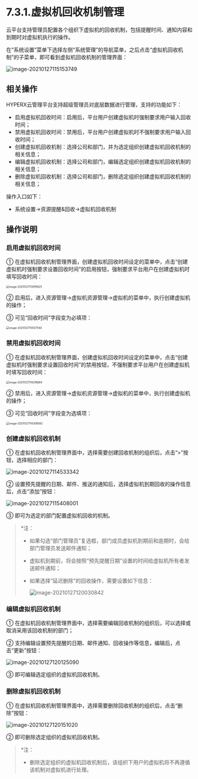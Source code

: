 # 7.3.1.虚拟机回收机制管理

云平台支持管理员配置各个组织下虚拟机的回收机制，包括提醒时间、通知内容和到期时对虚拟机执行的操作。

在“系统设置”菜单下选择左侧“系统管理”的导航菜单，之后点击“虚拟机回收机制”的子菜单，即可看到虚拟机回收机制的管理界面：

![image-20210127115153749](vm_recycle.assets/image-20210127115153749.png)

## 相关操作

HYPERX云管理平台支持超级管理员对底层数据进行管理，支持的功能如下：

- 启用虚拟机回收时间：启用后，平台用户创建虚拟机时强制要求用户输入回收时间；
- 禁用虚拟机回收时间：禁用后，平台用户创建虚拟机时不强制要求用户输入回收时间；
- 创建虚拟机回收机制：选择公司和部门，并为选定组织创建虚拟机回收机制的相关信息；
- 编辑虚拟机回收机制：选择公司和部门，编辑选定组织创建虚拟机回收机制的相关信息；
- 删除虚拟机回收机制：选择公司和部门，删除选定组织创建虚拟机回收机制的相关信息；

操作入口如下：

- 系统设置→资源提醒&回收→虚拟机回收机制

## 操作说明

### 启用虚拟机回收时间

① 在虚拟机回收机制管理界面，创建虚拟机回收时间设定的菜单中，点击“创建虚拟机时强制要求设置回收时间”的启用按钮，强制要求平台用户在创建虚拟机时填写回收时间：

<img src="vm_recycle.assets/image-20210127113915625.png" alt="image-20210127113915625" style="zoom:50%;" />

② 启用后，进入资源管理→虚拟机资源管理→虚拟机的菜单中，执行创建虚拟机的操作；

③ 可见“回收时间”字段变为必填项：

<img src="vm_recycle.assets/image-20210127114127540.png" alt="image-20210127114127540" style="zoom:50%;" />

### 禁用虚拟机回收时间

① 在虚拟机回收机制管理界面，创建虚拟机回收时间设定的菜单中，点击“创建虚拟机时强制要求设置回收时间”的禁用按钮，不强制要求平台用户在创建虚拟机时填写回收时间：

<img src="vm_recycle.assets/image-20210127114216664.png" alt="image-20210127114216664" style="zoom:50%;" />

② 禁用后，进入资源管理→虚拟机资源管理→虚拟机的菜单中，执行创建虚拟机的操作；

③ 可见“回收时间”字段变为选填项：

<img src="vm_recycle.assets/image-20210127114308592.png" alt="image-20210127114308592" style="zoom:50%;" />

### 创建虚拟机回收机制

① 在虚拟机回收机制管理界面中，选择需要创建回收机制的组织后，点击“>”按钮，选择相应的部门：

![image-20210127114533342](vm_recycle.assets/image-20210127114533342.png)

② 设置预先提醒的日期、邮件、推送的通知后，选择虚拟机到期回收的操作信息后，点击“添加”按钮：

![image-20210127115408001](vm_recycle.assets/image-20210127115408001.png)

③ 即可为选定的部门配置虚拟机回收的机制。

> *注：
>
> - 如果勾选“部门管理员”复选框，部门成员虚拟机到期前和逾期时，会给部门管理员发送邮件通知；
>
> - 虚拟机到期前，将会按照“预先提醒日期”设置的时间给虚拟机所有者发送邮件通知；
>
> - 如果选择“延迟删除”的回收操作，需要设置如下信息：
>
>   ![image-20210127120030842](vm_recycle.assets/image-20210127120030842.png)

### 编辑虚拟机回收机制

① 在虚拟机回收机制管理界面中，选择需要编辑回收机制的组织后，可以选择或取消采用该回收机制的部门；

② 支持编辑设置预先提醒的日期、邮件通知、回收操作等信息，编辑后，点击“更新”按钮：

![image-20210127120125090](vm_recycle.assets/image-20210127120125090.png)

③ 即可编辑选定组织的虚拟机回收机制。

### 删除虚拟机回收机制

① 在虚拟机回收机制管理界面中，选择需要删除回收机制的组织后，点击“删除”按钮：

![image-20210127120151020](vm_recycle.assets/image-20210127120151020.png)

② 即可删除选定组织的虚拟机回收机制。

> *注：
>
> - 删除选定组织的虚拟机回收机制后，该组织下用户的虚拟机将不再遵循该机制对虚拟机进行处理。